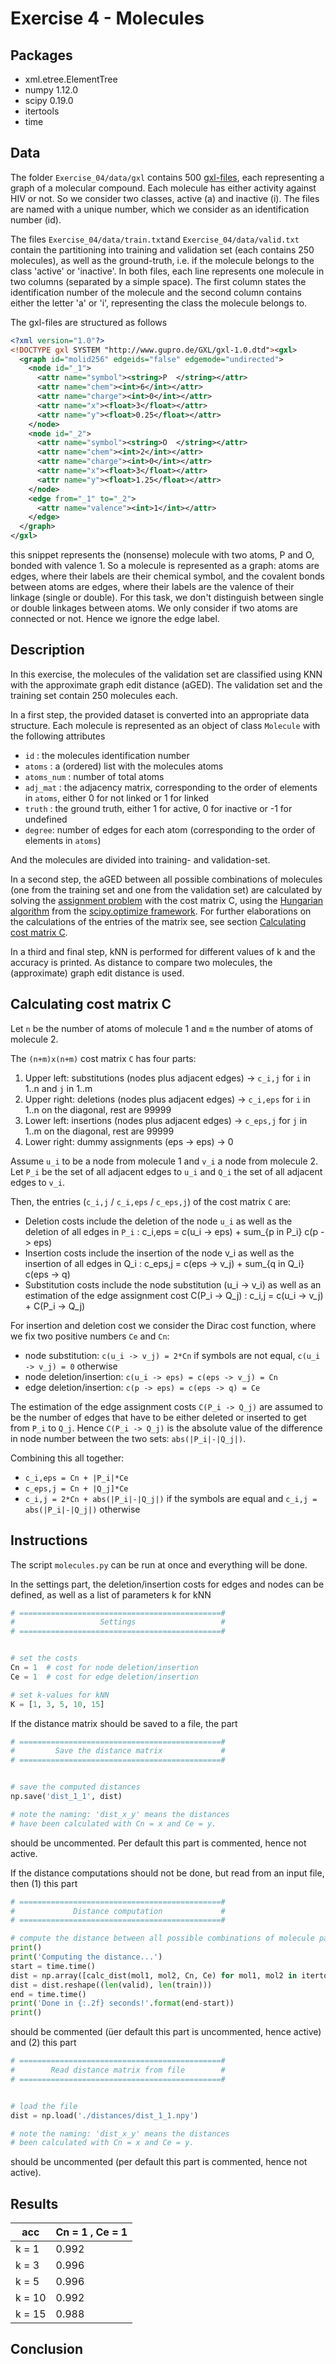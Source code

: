 # Exercise 4 - Molecules


## Packages
- xml.etree.ElementTree
- numpy 1.12.0
- scipy 0.19.0
- itertools
- time

## Data
The folder `Exercise_04/data/gxl` contains 500 [gxl-files](https://en.wikipedia.org/wiki/GXL), each representing a graph of a molecular compound. Each molecule has either activity against HIV or not. So we consider two classes, active (a) and inactive (i). The files are named with a unique number, which we consider as an identification number (id).

The files `Exercise_04/data/train.txt`and `Exercise_04/data/valid.txt` contain the partitioning into training and validation set (each contains 250 molecules), as well as the ground-truth, i.e. if the molecule belongs to the class 'active' or 'inactive'. In both files, each line represents one molecule in two columns (separated by a simple space). The first column states the identification number of the molecule and the second column contains either the letter 'a' or 'i', representing the  class the molecule belongs to.

The gxl-files are structured as follows

```xml
<?xml version="1.0"?>
<!DOCTYPE gxl SYSTEM "http://www.gupro.de/GXL/gxl-1.0.dtd"><gxl>
  <graph id="molid256" edgeids="false" edgemode="undirected">
    <node id="_1">
      <attr name="symbol"><string>P  </string></attr>
      <attr name="chem"><int>6</int></attr>
      <attr name="charge"><int>0</int></attr>
      <attr name="x"><float>3</float></attr>
      <attr name="y"><float>0.25</float></attr>
    </node>
    <node id="_2">
      <attr name="symbol"><string>O  </string></attr>
      <attr name="chem"><int>2</int></attr>
      <attr name="charge"><int>0</int></attr>
      <attr name="x"><float>3</float></attr>
      <attr name="y"><float>1.25</float></attr>
    </node>
    <edge from="_1" to="_2">
      <attr name="valence"><int>1</int></attr>
    </edge>
  </graph>
</gxl>
```
this snippet represents the (nonsense) molecule with two atoms, P and O, bonded with valence 1. So a molecule is represented as a graph: atoms are edges, where their labels are their chemical symbol, and the covalent bonds between atoms are edges, where their labels are the valence of their linkage (single or double). For this task, we don't distinguish between single or double linkages between atoms. We only consider if two atoms are connected or not. Hence we ignore the edge label.


## Description

In this exercise, the molecules of the validation set are classified using KNN with the approximate graph edit distance (aGED). The validation set and the training set contain 250 molecules each.

In a first step, the provided dataset is converted into an appropriate data structure. Each molecule is represented as an object of class `Molecule` with the following attributes
- `id` : the molecules identification number
- `atoms` : a (ordered) list with the molecules atoms
- `atoms_num` : number of total atoms
- `adj_mat` : the adjacency matrix, corresponding to the order of elements in `atoms`, either 0 for not linked or 1 for linked
- `truth` : the ground truth, either 1 for active, 0 for inactive or -1 for undefined
- `degree`: number of edges for each atom (corresponding to the order of elements in `atoms`)

And the molecules are divided into training- and validation-set.

In a second step, the aGED between all possible combinations of molecules (one from the training set and one from the validation set) are calculated by solving the [assignment problem](https://en.wikipedia.org/wiki/Assignment_problem) with the cost matrix C, using the [Hungarian algorithm](https://en.wikipedia.org/wiki/Hungarian_algorithm) from the  [scipy.optimize framework](https://docs.scipy.org/doc/scipy-0.18.1/reference/generated/scipy.optimize.linear_sum_assignment.html). For further elaborations on the calculations of the entries of the matrix see, see section [Calculating cost matrix C](Exercise_4#calculating-cost-matrix-c).

In a third and final step, kNN is performed for different values of k and the accuracy is printed. As distance to compare two molecules, the (approximate) graph edit distance is used.

## Calculating cost matrix C

Let `n` be the number of atoms of molecule 1 and `m` the number of atoms of molecule 2.

The `(n+m)x(n+m)` cost matrix `C` has four parts:
1. Upper left: substitutions (nodes plus adjacent edges)  ->  `c_i,j` for `i` in 1..n and `j` in 1..m
2. Upper right: deletions (nodes plus adjacent edges)  ->  `c_i,eps` for `i` in 1..n on the diagonal, rest are 99999
3. Lower left: insertions (nodes plus adjacent edges)  ->  `c_eps,j` for `j` in 1..m on the diagonal, rest are 99999
4. Lower right: dummy assignments (eps → eps)  ->  0

Assume `u_i` to be a node from molecule 1 and `v_i` a node from molecule 2.
Let `P_i` be the set of all adjacent edges to `u_i` and `Q_i` the set of all adjacent edges to `v_i`.

Then, the entries (`c_i,j` / `c_i,eps` / `c_eps,j`) of the cost matrix `C` are:
- Deletion costs include the deletion of the node `u_i` as well as the deletion of all edges in `P_i` :
      c_i,eps = c(u_i -> eps) + sum_{p in P_i} c(p -> eps)
- Insertion costs include the insertion of the node v_i as well as the insertion of all edges in Q_i :
      c_eps,j = c(eps -> v_j) + sum_{q in Q_i} c(eps -> q)
- Substitution costs include the node substitution (u_i -> v_i) as well as an estimation of the
  edge assignment cost C(P_i -> Q_j) :
      c_i,j = c(u_i -> v_j) + C(P_i -> Q_j)

For insertion and deletion cost we consider the Dirac cost function, where we fix two positive numbers `Ce` and `Cn`:
- node substitution: `c(u_i -> v_j) = 2*Cn` if symbols are not equal, `c(u_i -> v_j) = 0` otherwise
- node deletion/insertion: `c(u_i -> eps) = c(eps -> v_j) = Cn`
- edge deletion/insertion: `c(p -> eps) = c(eps -> q) = Ce`

The estimation of the edge assignment costs `C(P_i -> Q_j)` are assumed to be the number of edges that have to be
either deleted or inserted to get from `P_i` to `Q_j`. Hence `C(P_i -> Q_j)` is the absolute value of the difference in node number between the two sets: `abs(|P_i|-|Q_j|)`.

Combining this all together:
- `c_i,eps = Cn + |P_i|*Ce`
- `c_eps,j = Cn + |Q_j]*Ce`
- `c_i,j = 2*Cn + abs(|P_i|-|Q_j|)` if the symbols are equal and `c_i,j = abs(|P_i|-|Q_j|)` otherwise

## Instructions

The script `molecules.py` can be run at once and everything will be done.

In the settings part, the deletion/insertion costs for edges and nodes can be defined, as well as a list of parameters k for kNN
```python
# =============================================#
#                   Settings                   #
# =============================================#


# set the costs
Cn = 1  # cost for node deletion/insertion
Ce = 1  # cost for edge deletion/insertion

# set k-values for kNN
K = [1, 3, 5, 10, 15]
```

If the distance matrix should be saved to a file,
the part
```python
# =============================================#
#         Save the distance matrix             #
# =============================================#


# save the computed distances
np.save('dist_1_1', dist)

# note the naming: 'dist_x_y' means the distances
# have been calculated with Cn = x and Ce = y.
```
should be uncommented. Per default this part is commented, hence not active.

If the distance computations should not be done, but read from an input file, then (1) this part
```python
# =============================================#
#             Distance computation             #
# =============================================#

# compute the distance between all possible combinations of molecule pairs from valid and train (about 8 minutes)
print()
print('Computing the distance...')
start = time.time()
dist = np.array([calc_dist(mol1, mol2, Cn, Ce) for mol1, mol2 in itertools.product(valid, train)])
dist = dist.reshape((len(valid), len(train)))
end = time.time()
print('Done in {:.2f} seconds!'.format(end-start))
print()
```
should be commented (üer default this part is uncommented, hence active) and (2) this part
```python
# =============================================#
#        Read distance matrix from file        #
# =============================================#


# load the file
dist = np.load('./distances/dist_1_1.npy')

# note the naming: 'dist_x_y' means the distances
# been calculated with Cn = x and Ce = y.
```
should be uncommented (per default this part is commented, hence not active).

## Results
acc | Cn = 1 , Ce = 1
--- | ---
k = 1 | 0.992
k = 3 |0.996
k = 5 |0.996
k = 10 |0.992
k = 15 | 0.988


## Conclusion
